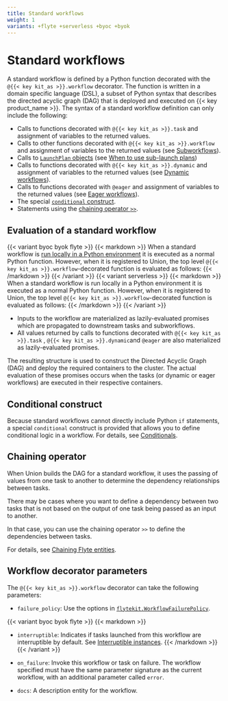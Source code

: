 ```yaml
---
title: Standard workflows
weight: 1
variants: +flyte +serverless +byoc +byok
---
```


# Standard workflows

A standard workflow is defined by a Python function decorated with the `@{{< key kit_as >}}.workflow` decorator.
The function is written in a domain specific language (DSL), a subset of Python syntax that describes the directed acyclic graph (DAG) that is deployed and executed on {{< key product_name >}}.
The syntax of a standard workflow definition can only include the following:

* Calls to functions decorated with `@{{< key kit_as >}}.task` and assignment of variables to the returned values.
* Calls to other functions decorated with `@{{< key kit_as >}}.workflow` and assignment of variables to the returned values (see [Subworkflows](./subworkflows-and-sub-launch-plans.md)).
* Calls to [`LaunchPlan` objects](../launch-plans/index.md) (see [When to use sub-launch plans](./subworkflows-and-sub-launch-plans.md#when-to-use-sub-launch-plans))
* Calls to functions decorated with `@{{< key kit_as >}}.dynamic` and assignment of variables to the returned values (see [Dynamic workflows](./dynamic-workflows.md)).
* Calls to functions decorated with `@eager` and assignment of variables to the returned values (see [Eager workflows](./eager-workflows.md)).
* The special [`conditional` construct](#conditional-construct).
* Statements using the [chaining operator `>>`](#chaining-operator).

## Evaluation of a standard workflow

{{< variant byoc byok flyte >}}
{{< markdown >}}
When a standard workflow is [run locally in a Python environment](../../development-cycle/running-your-code.md#running-a-script-in-local-python-with-union-run) it is executed as a normal Python function.
However, when it is registered to Union, the top level `@{{< key kit_as >}}.workflow`-decorated function is evaluated as follows:
{{< /markdown >}}
{{< /variant >}}
{{< variant serverless >}}
{{< markdown >}}
When a standard workflow is run locally in a Python environment it is executed as a normal Python function.
However, when it is registered to Union, the top level `@{{< key kit_as >}}.workflow`-decorated function is evaluated as follows:
{{< /markdown >}}
{{< /variant >}}

* Inputs to the workflow are materialized as lazily-evaluated promises which are propagated to downstream tasks and subworkflows.
* All values returned by calls to functions decorated with `@{{< key kit_as >}}.task` , `@{{< key kit_as >}}.dynamic`and `@eager` are also materialized as lazily-evaluated promises.

The resulting structure is used to construct the Directed Acyclic Graph (DAG) and deploy the required containers to the cluster.
The actual evaluation of these promises occurs when the tasks (or dynamic or eager workflows) are executed in their respective containers.

## Conditional construct

Because standard workflows cannot directly include Python `if` statements, a special `conditional` construct is provided that allows you to define conditional logic in a workflow.
For details, see [Conditionals](https://docs.flyte.org/en/latest/user_guide/advanced_composition/conditionals.html).

## Chaining operator

When Union builds the DAG for a standard workflow, it uses the passing of values from one task to another to determine the dependency relationships between tasks.

There may be cases where you want to define a dependency between two tasks that is not based on the output of one task being passed as an input to another.

In that case, you can use the chaining operator `>>` to define the dependencies between tasks.

For details, see [Chaining Flyte entities](https://docs.flyte.org/en/latest/user_guide/advanced_composition/chaining_flyte_entities.html).

## Workflow decorator parameters

The `@{{< key kit_as >}}.workflow` decorator can take the following parameters:

* `failure_policy`: Use the options in [`flytekit.WorkflowFailurePolicy`](https://docs.flyte.org/en/latest/api/flytekit/generated/flytekit.WorkflowFailurePolicy.html#flytekit.WorkflowFailurePolicy).

{{< variant byoc byok flyte >}}
{{< markdown >}}
* `interruptible`: Indicates if tasks launched from this workflow are interruptible by default. See [Interruptible instances](../tasks/task-hardware-environment/interruptible-instances.md).
{{< /markdown >}}
{{< /variant >}}

* `on_failure`: Invoke this workflow or task on failure. The workflow specified must have the same parameter signature as the current workflow, with an additional parameter called `error`.

* `docs`: A description entity for the workflow.
